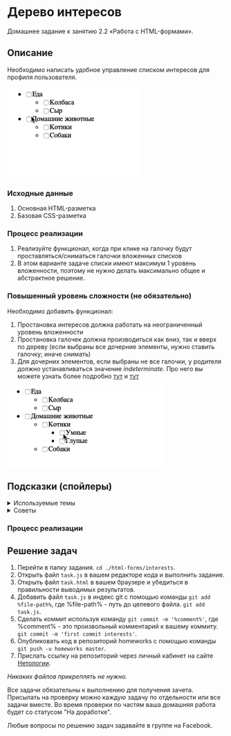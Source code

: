 # Дерево интересов

Домашнее задание к занятию 2.2 «Работа с HTML-формами».

## Описание 

Необходимо написать удобное управление списком интересов для профиля пользователя.

![Demo](./demo.gif)

### Исходные данные

1. Основная HTML-разметка
2. Базовая CSS-разметка

### Процесс реализации

1. Реализуйте функционал, когда при клике на галочку будут проставляться/сниматься
галочки вложенных списков
2. В этом варианте задаче списки имеют максимум 1 уровень вложенности, поэтому
не нужно делать максимально общее и абстрактное решение.

### Повышенный уровень сложности (не обязательно)

Необходимо добавить функционал:

1. Простановка интересов должна работать на неограниченный уровень вложенности
2. Простановка галочек должна производиться как вниз, так и вверх по дереву
(если выбраны все дочерние элементы, нужно ставить галочку; иначе снимать)
3. Для дочерних элементов, если выбраны не все галочки, у родителя должно
устанавливаться значение *indeterminate*. Про него вы можете узнать более подробно
[тут](https://css-tricks.com/indeterminate-checkboxes/) и 
[тут](https://ruseller.com/lessons.php?rub=28&id=1214)

![Demo](./extended-demo.gif)

## Подсказки (спойлеры)

<details>
<summary>Используемые темы</summary>

1. Свойства *checked* и *indeterminate* 
2. Методы *closest*, *querySelector* и *querySelectorAll*
3. [Рекурсия (для повышенной сложности)](https://learn.javascript.ru/recursion)

</details>

<details>
<summary>Советы</summary>

В задаче на повышенный уровень сложности довольно легко из-за рекурсии 
переполнить стек вызовов. Внимательно следите за тем, чтобы проверки на наличие
галочек вверх по дереву не шли обратно вниз.

</details>

### Процесс реализации

## Решение задач
1. Перейти в папку задания. `cd ./html-forms/interests`.
2. Открыть файл `task.js` в вашем редакторе кода и выполнить задание.
3. Открыть файл `task.html` в вашем браузере и убедиться в правильности выводимых результатов.
4. Добавить файл `task.js` в индекс git с помощью команды `git add %file-path%`, где %file-path% - путь до целевого файла. `git add task.js`.
5. Сделать коммит используя команду `git commit -m '%comment%'`, где %comment% - это произвольный комментарий к вашему коммиту. `git commit -m 'first commit interests'`.
6. Опубликовать код в репозиторий homeworks с помощью команды `git push -u homeworks master`.
7. Прислать ссылку на репозиторий через личный кабинет на сайте [Нетологии][6].

[0]: https://github.com/
[1]: https://www.sublimetext.com/
[2]: https://code.visualstudio.com/
[3]: https://github.com/netology-code/guides/tree/master/github
[4]: https://git-scm.com/
[5]: https://github.com/netology-code/guides/blob/master/git/REAMDE.md
[6]: https://netology.ru/

*Никаких файлов прикреплять не нужно.*

Все задачи обязательны к выполнению для получения зачета. Присылать на проверку можно каждую задачу по отдельности или все задачи вместе. Во время проверки по частям ваша домашняя работа будет со статусом "На доработке".

Любые вопросы по решению задач задавайте в группе на Facebook.
